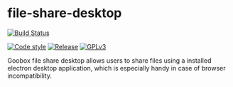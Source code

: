 # file-share-desktop
[![Build Status](https://travis-ci.org/GooBox/file-share-desktop.svg?branch=master)](https://travis-ci.org/GooBox/file-share-desktop)

[![Code style](https://img.shields.io/badge/code%20style-airbnb-brightgreen.svg)](https://github.com/airbnb/javascript)
[![Release](https://img.shields.io/badge/release-0.2.0-brightgreen.svg)](https://github.com/GooBox/file-share-desktop/releases/tag/v0.2.0)
[![GPLv3](https://img.shields.io/badge/license-GPLv3-blue.svg)](https://www.gnu.org/copyleft/gpl.html)

Goobox file share desktop allows users to share files using a installed electron desktop application, which is especially handy in case of browser incompatibility.
